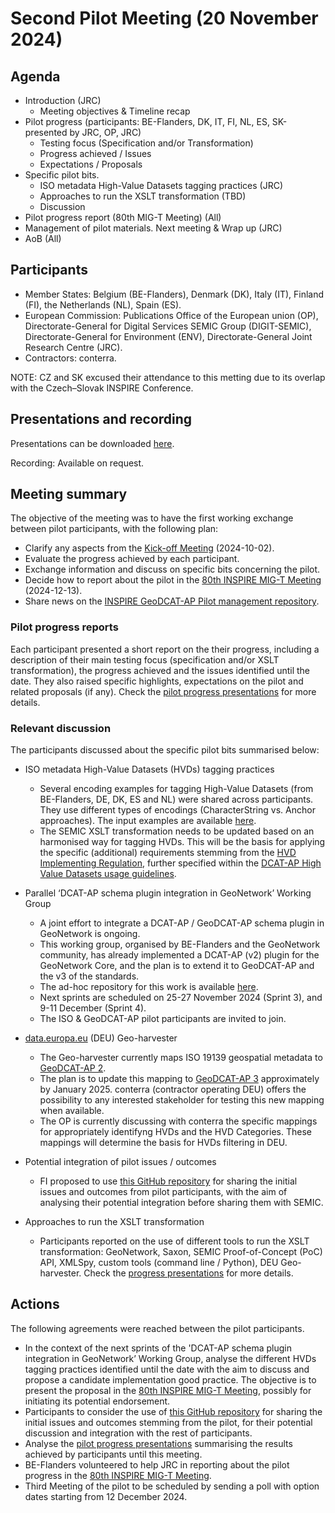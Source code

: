 # Second Pilot Meeting (20 November 2024)

## Agenda

*	Introduction (JRC)
    * Meeting objectives & Timeline recap
*	Pilot progress (participants: BE-Flanders, DK, IT, FI, NL, ES, SK-presented by JRC, OP, JRC)
    *	Testing focus (Specification and/or Transformation)
    * Progress achieved / Issues
    * Expectations / Proposals
*	Specific pilot bits.
    * ISO metadata High-Value Datasets tagging practices (JRC)
    * Approaches to run the XSLT transformation (TBD)
    * Discussion
* Pilot progress report (80th MIG-T Meeting) (All)
* Management of pilot materials. Next meeting & Wrap up (JRC)
* AoB (All)

## Participants

* Member States: Belgium (BE-Flanders), Denmark (DK), Italy (IT), Finland (FI), the Netherlands (NL), Spain (ES).
* European Commission: Publications Office of the European union (OP), Directorate-General for Digital Services SEMIC Group (DIGIT-SEMIC), Directorate-General for Environment (ENV), Directorate-General Joint Research Centre (JRC).
* Contractors: conterra.

NOTE: CZ and SK excused their attendance to this metting due to its overlap with the Czech–Slovak INSPIRE Conference.

## Presentations and recording

Presentations can be downloaded [here](https://github.com/INSPIRE-MIF/GeoDCAT-AP-pilot/tree/main/meetings/2024-11-20/presentations).

Recording: Available on request. 

## Meeting summary

The objective of the meeting was to have the first working exchange between pilot participants, with the following plan:
* Clarify any aspects from the [Kick-off Meeting](https://github.com/INSPIRE-MIF/GeoDCAT-AP-pilot/tree/main/meetings/2024-10-02) (2024-10-02).
* Evaluate the progress achieved by each participant.
* Exchange information and discuss on specific bits concerning the pilot.
* Decide how to report about the pilot in the [80th INSPIRE MIG-T Meeting](https://wikis.ec.europa.eu/display/InspireMIG/80th+MIG-T+meeting+2024-12-13) (2024-12-13).
* Share news on the [INSPIRE GeoDCAT-AP Pilot management repository](https://github.com/INSPIRE-MIF/GeoDCAT-AP-pilot/).

### Pilot progress reports
Each participant presented a short report on the their progress, including a description of their main testing focus (specification and/or XSLT transformation), the progress achieved and the issues identified until the date. They also raised specific highlights, expectations on the pilot and related proposals (if any).
Check the [pilot progress presentations](https://github.com/INSPIRE-MIF/GeoDCAT-AP-pilot/tree/main/meetings/2024-11-20/presentations) for more details.

### Relevant discussion	

The participants discussed about the specific pilot bits summarised below:

* ISO metadata High-Value Datasets (HVDs) tagging practices
  * Several encoding examples for tagging High-Value Datasets (from BE-Flanders, DE, DK, ES and NL) were shared across participants. They use different types of encodings (CharacterString vs. Anchor approaches). The input examples are available [here](https://github.com/INSPIRE-MIF/GeoDCAT-AP-pilot/tree/main/good-practices/hvd-tagging/inputs).
  * The SEMIC XSLT transformation needs to be updated based on an harmonised way for tagging HVDs. This will be the basis for applying the specific (additional) requirements stemming from the [HVD Implementing Regulation](https://eur-lex.europa.eu/legal-content/EN/TXT/?uri=CELEX:32023R0138), further specified within the [DCAT-AP High Value Datasets usage guidelines](https://semiceu.github.io/DCAT-AP/releases/3.0.0-hvd/).

* Parallel ‘DCAT-AP schema plugin integration in GeoNetwork’ Working Group
  * A joint effort to integrate a DCAT-AP / GeoDCAT-AP schema plugin in GeoNetwork is ongoing.
  * This working group, organised by BE-Flanders and the GeoNetwork community, has already implemented a DCAT-AP (v2) plugin for the GeoNetwork Core, and the plan is to extend it to GeoDCAT-AP and the v3 of the standards.
  * The ad-hoc repository for this work is available [here](https://github.com/orgs/metadata101/projects/2).
  * Next sprints are scheduled on 25-27 November 2024 (Sprint 3), and 9-11 December (Sprint 4).
  * The ISO & GeoDCAT-AP pilot participants are invited to join.

* [data.europa.eu](https://data.europa.eu/en) (DEU) Geo-harvester
  * The Geo-harvester currently maps ISO 19139 geospatial metadata to [GeoDCAT-AP 2](https://semiceu.github.io/GeoDCAT-AP/releases/2.0.0/).
  * The plan is to update this mapping to [GeoDCAT-AP 3](https://semiceu.github.io/GeoDCAT-AP/releases/3.0.0/) approximately by January 2025. conterra (contractor operating DEU) offers the possibility to any interested stakeholder for testing this new mapping when available.
  * The OP is currently discussing with conterra the specific mappings for appropriately identifyng HVDs and the HVD Categories. These mappings will determine the basis for HVDs filtering in DEU.

* Potential integration of pilot issues / outcomes
  *  FI proposed to use [this GitHub repository](https://github.com/INSPIRE-MIF/GeoDCAT-AP-pilot/issues) for sharing the initial issues and outcomes from pilot participants, with the aim of analysing their potential integration before sharing them with SEMIC.

* Approaches to run the XSLT transformation
  * Participants reported on the use of different tools to run the XSLT transformation: GeoNetwork, Saxon, SEMIC Proof-of-Concept (PoC) API, XMLSpy, custom tools (command line / Python), DEU Geo-harvester. Check the [progress presentations](https://github.com/INSPIRE-MIF/GeoDCAT-AP-pilot/tree/main/meetings/2024-11-20/presentations) for more details.


## Actions

The following agreements were reached between the pilot participants.
* In the context of the next sprints of the 'DCAT-AP schema plugin integration in GeoNetwork’ Working Group, analyse the different HVDs tagging practices identified until the date with the aim to discuss and propose a candidate implementation good practice. The objective is to present the proposal in the [80th INSPIRE MIG-T Meeting](https://wikis.ec.europa.eu/display/InspireMIG/80th+MIG-T+meeting+2024-12-13), possibly for initiating its potential endorsement.
* Participants to consider the use of [this GitHub repository](https://github.com/INSPIRE-MIF/GeoDCAT-AP-pilot/issues) for sharing the initial issues and outcomes stemming from the pilot, for their potential discussion and integration with the rest of participants.
* Analyse the [pilot progress presentations](https://github.com/INSPIRE-MIF/GeoDCAT-AP-pilot/tree/main/meetings/2024-11-20/presentations) summarising the results achieved by participants until this meeting.
* BE-Flanders volunteered to help JRC in reporting about the pilot progress in the [80th INSPIRE MIG-T Meeting](https://wikis.ec.europa.eu/display/InspireMIG/80th+MIG-T+meeting+2024-12-13).
* Third Meeting of the pilot to be scheduled by sending a poll with option dates starting from 12 December 2024.
